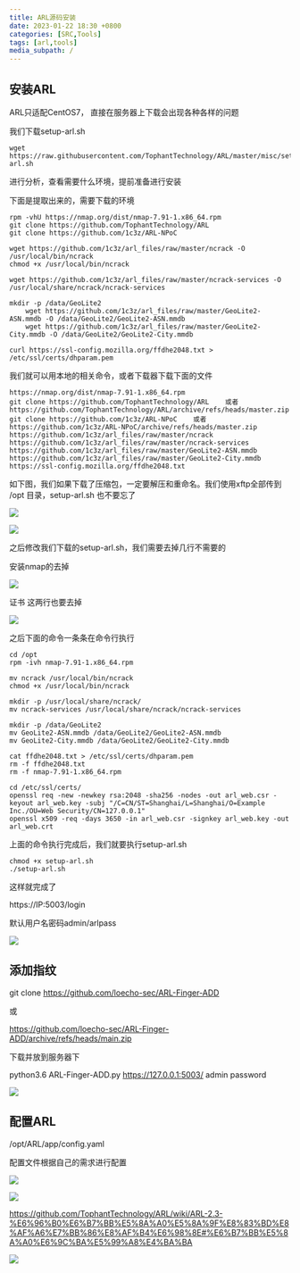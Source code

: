 ```yaml
---
title: ARL源码安装
date: 2023-01-22 18:30 +0800
categories: [SRC,Tools]
tags: [arl,tools]
media_subpath: /
---
```




## 安装ARL

ARL只适配CentOS7， 直接在服务器上下载会出现各种各样的问题

我们下载setup-arl.sh

```shell
wget https://raw.githubusercontent.com/TophantTechnology/ARL/master/misc/setup-arl.sh
```

进行分析，查看需要什么环境，提前准备进行安装

下面是提取出来的，需要下载的环境

```shell
rpm -vhU https://nmap.org/dist/nmap-7.91-1.x86_64.rpm
git clone https://github.com/TophantTechnology/ARL
git clone https://github.com/1c3z/ARL-NPoC

wget https://github.com/1c3z/arl_files/raw/master/ncrack -O /usr/local/bin/ncrack
chmod +x /usr/local/bin/ncrack

wget https://github.com/1c3z/arl_files/raw/master/ncrack-services -O /usr/local/share/ncrack/ncrack-services

mkdir -p /data/GeoLite2
    wget https://github.com/1c3z/arl_files/raw/master/GeoLite2-ASN.mmdb -O /data/GeoLite2/GeoLite2-ASN.mmdb
    wget https://github.com/1c3z/arl_files/raw/master/GeoLite2-City.mmdb -O /data/GeoLite2/GeoLite2-City.mmdb

curl https://ssl-config.mozilla.org/ffdhe2048.txt > /etc/ssl/certs/dhparam.pem
```

我们就可以用本地的相关命令，或者下载器下载下面的文件

```
https://nmap.org/dist/nmap-7.91-1.x86_64.rpm
git clone https://github.com/TophantTechnology/ARL    或者    https://github.com/TophantTechnology/ARL/archive/refs/heads/master.zip
git clone https://github.com/1c3z/ARL-NPoC    或者    https://github.com/1c3z/ARL-NPoC/archive/refs/heads/master.zip
https://github.com/1c3z/arl_files/raw/master/ncrack
https://github.com/1c3z/arl_files/raw/master/ncrack-services
https://github.com/1c3z/arl_files/raw/master/GeoLite2-ASN.mmdb
https://github.com/1c3z/arl_files/raw/master/GeoLite2-City.mmdb
https://ssl-config.mozilla.org/ffdhe2048.txt
```

如下图，我们如果下载了压缩包，一定要解压和重命名。我们使用xftp全部传到 /opt 目录，setup-arl.sh 也不要忘了

![](assets/WEBRESOURCEaef2bc835a94460a88dca6a5e7377b18.png)

![](assets/WEBRESOURCE8698180b380849429e23ba998a1fff97.png)

之后修改我们下载的setup-arl.sh，我们需要去掉几行不需要的

安装nmap的去掉

![](assets/WEBRESOURCE22296ef4f4d947d98dca54798c60792b.png)

证书 这两行也要去掉

![](assets/WEBRESOURCE69a9a3485ed84300a11f521e0a78e640.png)



之后下面的命令一条条在命令行执行

```shell
cd /opt
rpm -ivh nmap-7.91-1.x86_64.rpm

mv ncrack /usr/local/bin/ncrack
chmod +x /usr/local/bin/ncrack

mkdir -p /usr/local/share/ncrack/
mv ncrack-services /usr/local/share/ncrack/ncrack-services

mkdir -p /data/GeoLite2
mv GeoLite2-ASN.mmdb /data/GeoLite2/GeoLite2-ASN.mmdb
mv GeoLite2-City.mmdb /data/GeoLite2/GeoLite2-City.mmdb

cat ffdhe2048.txt > /etc/ssl/certs/dhparam.pem
rm -f ffdhe2048.txt
rm -f nmap-7.91-1.x86_64.rpm

cd /etc/ssl/certs/
openssl req -new -newkey rsa:2048 -sha256 -nodes -out arl_web.csr -keyout arl_web.key -subj "/C=CN/ST=Shanghai/L=Shanghai/O=Example Inc./OU=Web Security/CN=127.0.0.1"
openssl x509 -req -days 3650 -in arl_web.csr -signkey arl_web.key -out arl_web.crt
```

上面的命令执行完成后，我们就要执行setup-arl.sh

```shell
chmod +x setup-arl.sh
./setup-arl.sh
```

这样就完成了

https://IP:5003/login

默认用户名密码admin/arlpass

![](assets/WEBRESOURCE3706814cb37e40d18f01000d14b1b35a.png)









## 添加指纹

git clone https://github.com/loecho-sec/ARL-Finger-ADD 

或

https://github.com/loecho-sec/ARL-Finger-ADD/archive/refs/heads/main.zip

下载并放到服务器下

python3.6 ARL-Finger-ADD.py https://127.0.0.1:5003/ admin password

![](assets/WEBRESOURCEdcf54444fc45461492ca1db8d9f09193.png)









## 配置ARL

/opt/ARL/app/config.yaml

配置文件根据自己的需求进行配置

![](assets/WEBRESOURCE4e5ca401798c4167aa18e3ccc5590def.png)



![](assets/WEBRESOURCE13755d9bedcd45f58f497caea09f0de0.png)

https://github.com/TophantTechnology/ARL/wiki/ARL-2.3-%E6%96%B0%E6%B7%BB%E5%8A%A0%E5%8A%9F%E8%83%BD%E8%AF%A6%E7%BB%86%E8%AF%B4%E6%98%8E#%E6%B7%BB%E5%8A%A0%E6%9C%BA%E5%99%A8%E4%BA%BA

![](assets/WEBRESOURCE2a01997b78054cb886d45dd4dc449d11.png)

